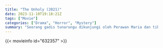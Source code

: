 ```yaml
---
title: "The Unholy (2021)"
date: 2023-11-10T19:18:21Z
tags: ["Movie"]
categories: ["Drama", "Horror", "Mystery"]
summary: "Seorang gadis tunarungu dikunjungi oleh Perawan Maria dan tiba-tiba dapat mendengar, berbicara, dan menyembuhkan orang sakit. Saat orang-orang berbondong-bondong menyaksikan keajaibannya, kejadian mengerikan pun terjadi. Apakah itu karya Perawan Maria atau sesuatu yang lebih ..."
---
```


<mux-player stream-type="on-demand"
src="https://kp3d-my.sharepoint.com/personal/ryoo_kp3d_onmicrosoft_com/_layouts/15/download.aspx?share=EWDAy9QIRmFPuliEpic7H2oBnjIYblaNKWehqC7QyWXvFw" prefer-playback="mse" controls>

</mux-player>


{{< movieinfo id="632357" >}}

<script src="https://cdn.jsdelivr.net/npm/@mux/mux-player"></script>

 <script type="application/ld+json ">
{
"@context": "https://schema.org/",
"@type": "VideoObject",
"name": "The Unholy (2021)",
"contentUrl": "https://stream.mux.com/JBgMppLYTygscX1Qzrxv3XIr20001ozBHZRvOn8bF02jzg.m3u8",
"thumbnailUrl": "https://www.themoviedb.org/t/p/original/8WiZr0dx3Yim7I4j80kUQBKoJJW.jpg?width=314&fit_mode=preserve&time=25",
"uploadDate": "2023-11-10T19:18:21Z",
}

</script>
